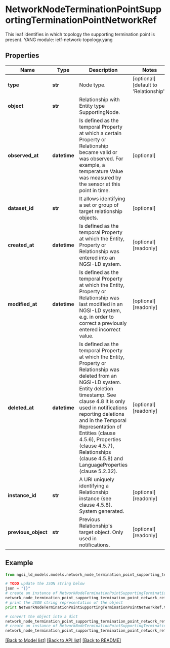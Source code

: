 # NetworkNodeTerminationPointSupportingTerminationPointNetworkRef

This leaf identifies in which topology the supporting termination point is present.  YANG module: ietf-network-topology.yang 

## Properties

Name | Type | Description | Notes
------------ | ------------- | ------------- | -------------
**type** | **str** | Node type.  | [optional] [default to 'Relationship']
**object** | **str** | Relationship with Entity type SupportingNode. | 
**observed_at** | **datetime** | Is defined as the temporal Property at which a certain Property or Relationship became valid or was observed. For example, a temperature Value was measured by the sensor at this point in time.  | [optional] 
**dataset_id** | **str** | It allows identifying a set or group of target relationship objects.  | [optional] 
**created_at** | **datetime** | Is defined as the temporal Property at which the Entity, Property or Relationship was entered into an NGSI-LD system.  | [optional] [readonly] 
**modified_at** | **datetime** | Is defined as the temporal Property at which the Entity, Property or Relationship was last modified in an NGSI-LD system, e.g. in order to correct a previously entered incorrect value.  | [optional] [readonly] 
**deleted_at** | **datetime** | Is defined as the temporal Property at which the Entity, Property or Relationship was deleted from an NGSI-LD system.  Entity deletion timestamp. See clause 4.8 It is only used in notifications reporting deletions and in the Temporal Representation of Entities (clause 4.5.6), Properties (clause 4.5.7), Relationships (clause 4.5.8) and LanguageProperties (clause 5.2.32).  | [optional] [readonly] 
**instance_id** | **str** | A URI uniquely identifying a Relationship instance (see clause 4.5.8). System generated.  | [optional] [readonly] 
**previous_object** | **str** | Previous Relationship&#39;s target object. Only used in notifications.  | [optional] [readonly] 

## Example

```python
from ngsi_ld_models.models.network_node_termination_point_supporting_termination_point_network_ref import NetworkNodeTerminationPointSupportingTerminationPointNetworkRef

# TODO update the JSON string below
json = "{}"
# create an instance of NetworkNodeTerminationPointSupportingTerminationPointNetworkRef from a JSON string
network_node_termination_point_supporting_termination_point_network_ref_instance = NetworkNodeTerminationPointSupportingTerminationPointNetworkRef.from_json(json)
# print the JSON string representation of the object
print NetworkNodeTerminationPointSupportingTerminationPointNetworkRef.to_json()

# convert the object into a dict
network_node_termination_point_supporting_termination_point_network_ref_dict = network_node_termination_point_supporting_termination_point_network_ref_instance.to_dict()
# create an instance of NetworkNodeTerminationPointSupportingTerminationPointNetworkRef from a dict
network_node_termination_point_supporting_termination_point_network_ref_form_dict = network_node_termination_point_supporting_termination_point_network_ref.from_dict(network_node_termination_point_supporting_termination_point_network_ref_dict)
```
[[Back to Model list]](../README.md#documentation-for-models) [[Back to API list]](../README.md#documentation-for-api-endpoints) [[Back to README]](../README.md)


